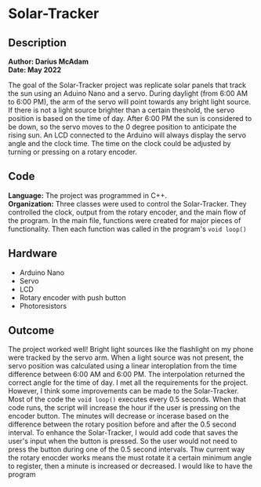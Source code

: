 # Solar-Tracker

## Description
**Author: Darius McAdam**  
**Date: May 2022**

The goal of the Solar-Tracker project was replicate solar panels that track the sun using an Aduino Nano and a servo. During daylight (from 6:00 AM to 6:00 PM), the arm of the servo will point towards any bright light source. If there is not a light source brighter than a certain theshold, the servo position is based on the time of day. After 6:00 PM the sun is considered to be down, so the servo moves to the 0 degree position to anticipate the rising sun. An LCD connected to the Arduino will always display the servo angle and the clock time. The time on the clock could be adjusted by turning or pressing on a rotary encoder.

## Code
**Language:** The project was programmed in C++.  
**Organization:** Three classes were used to control the Solar-Tracker. They controlled the clock, output from the rotary encoder, and the main flow of the program. In the main file, functions were created for major pieces of functionality. Then each function was called in the program's `void loop()`

## Hardware
- Arduino Nano
- Servo
- LCD
- Rotary encoder with push button
- Photoresistors

## Outcome
The project worked well! Bright light sources like the flashlight on my phone were tracked by the servo arm. When a light source was not present, the servo position was calculated using a linear interoplation from the time difference between 6:00 AM and 6:00 PM. The interpolation returned the correct angle for the time of day. I met all the requirements for the project. However, I think some improvements can be made to the Solar-Tracker. Most of the code the `void loop()` executes every 0.5 seconds. When that code runs, the script will increase the hour if the user is pressing on the encoder button. The minutes will decrease or incerase based on the difference between the rotary position before and after the 0.5 second interval. To enhance the Solar-Tracker, I would add code that saves the user's input when the button is pressed. So the user would not need to press the button during one of the 0.5 second intervals. Thw current way the rotary enocder works means the must rotate it a certain minimum angle to register, then a minute is increased or decreased. I would like to have the program
